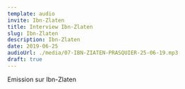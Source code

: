 ```yaml
---
template: audio
invite: Ibn-Zlaten
title: Interview Ibn-Zlaten
slug: Ibn-Zlaten
description: Ibn-Zlaten
date: 2019-06-25
audioUrl: ./media/07-IBN-ZIATEN-PRASQUIER-25-06-19.mp3
draft: true
---
```

Emission sur Ibn-Zlaten